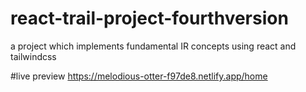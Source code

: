 # react-trail-project-fourthversion

a project which implements fundamental IR concepts using react and tailwindcss

#live preview
https://melodious-otter-f97de8.netlify.app/home
